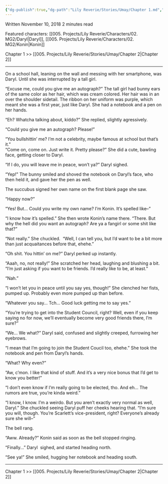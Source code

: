 ```yaml
---
{"dg-publish":true,"dg-path":"Lily Reverie/Stories/Umay/Chapter 1.md","permalink":"/lily-reverie/stories/umay/chapter-1/","created":"2024-01-20T02:03:27.592-03:00","updated":"2024-01-21T01:41:22.487-03:00"}
---
```


Written November 10, 2018
2 minutes read

Featured characters: [[005. Projects/Lily Reverie/Characters/02. MG2/Daryl\|Daryl]], [[005. Projects/Lily Reverie/Characters/02. MG2/Konin\|Konin]]

Chapter 1 >> [[005. Projects/Lily Reverie/Stories/Umay/Chapter 2\|Chapter 2]]

---

On a school hall, leaning on the wall and messing with her smartphone, was Daryl. Until she was interrupted by a tall girl.

“Excuse me, could you give me an autograph?” The tall girl had bunny ears of the same color as her hair, which was cream colored. Her hair was in an over the shoulder sidetail. The ribbon on her uniform was purple, which meant she was a first year, just like Daryl. She had a notebook and a pen on her hands.

“Eh? Whatcha talking about, kiddo?” She replied, slightly agressively.

“Could you give me an autograph? Please!”

“You bullshittin’ me? I’m not a celebrity, maybe famous at school but that’s it.”  
“Come on, come on. Just write it. Pretty please?” She did a cute, bawling face, getting closer to Daryl.

“If I do, you will leave me in peace, won’t ya?” Daryl sighed.

“Yep!” The bunny smiled and shoved the notebook on Daryl’s face, who then held it, and gave her the pen as well.

The succubus signed her own name on the first blank page she saw.

“Happy now?”

“Yes! But… Could you write my own name? I’m Konin. It’s spelled like–”

“I know how it’s spelled.” She then wrote Konin’s name there. “There. But why the hell did you want an autograph? Are ya a fangirl or some shit like that?”

“Not really.” She chuckled.  “Well, I can tell you, but I’d want to be a bit more than just acquaitances before that, ehehe.”

“Oh shit. You hittin’ on me?” Daryl perked up instantly.

“Aaah, no, not really!” She scratched her head, laughing and blushing a bit. “I’m just asking if you want to be friends. I’d really like to be, at least.”

“Nah.”

“I won’t let you in peace until you say yes, though!” She clenched her fists, pumped up. Probably even more pumped up than before.

“Whatever you say… Tch… Good luck getting me to say yes.”

“You’re trying to get into the Student Council, right? Well, even if you keep saying no for now, we’ll eventually become very good friends there, I’m sure?”

“We… We what?” Daryl said, confused and slightly creeped, furrowing her eyebrows.

“I mean that I’m going to join the Student Coucil too, ehehe.” She took the notebook and pen from Daryl’s hands.

“What? Why even?”

“Aw, c’mon. I like that kind of stuff. And it’s a very nice bonus that I’d get to know you better!”

“I don’t even know if I’m really going to be elected, tho. And eh… The rumors are true, you’re kinda weird.”

“I know, I know. I’m a weirdo. But you aren’t exactly very normal as well, Daryl.” She chuckled seeing Daryl puff her cheeks hearing that. “I’m sure you will, though. You’re Scarlett’s vice-president, right? Everyone’s already sure she will–”

The bell rang.

“Aww. Already?” Konin said as soon as the bell stopped ringing.

“Finally…” Daryl  sighed, and started heading north.

“See ya!” She smiled, hugging her notebook and heading south.

---

Chapter 1 >> [[005. Projects/Lily Reverie/Stories/Umay/Chapter 2\|Chapter 2]]